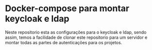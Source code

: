 # Docker-compose para montar keycloak e ldap

Neste repositorio esta as configurações para o keycloak e ldap, sendo assim, temos a facilidade de clonar este repositorio para um servidor e montar todas as partes de autenticações para os projetos.
